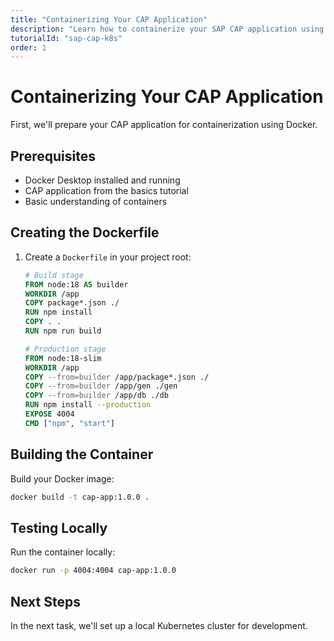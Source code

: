 ```yaml
---
title: "Containerizing Your CAP Application"
description: "Learn how to containerize your SAP CAP application using Docker"
tutorialId: "sap-cap-k8s"
order: 1
---
```


# Containerizing Your CAP Application

First, we'll prepare your CAP application for containerization using Docker.

## Prerequisites

- Docker Desktop installed and running
- CAP application from the basics tutorial
- Basic understanding of containers

## Creating the Dockerfile

1. Create a `Dockerfile` in your project root:
   ```dockerfile
   # Build stage
   FROM node:18 AS builder
   WORKDIR /app
   COPY package*.json ./
   RUN npm install
   COPY . .
   RUN npm run build

   # Production stage
   FROM node:18-slim
   WORKDIR /app
   COPY --from=builder /app/package*.json ./
   COPY --from=builder /app/gen ./gen
   COPY --from=builder /app/db ./db
   RUN npm install --production
   EXPOSE 4004
   CMD ["npm", "start"]
   ```

## Building the Container

Build your Docker image:
```bash
docker build -t cap-app:1.0.0 .
```

## Testing Locally

Run the container locally:
```bash
docker run -p 4004:4004 cap-app:1.0.0
```

## Next Steps

In the next task, we'll set up a local Kubernetes cluster for development.